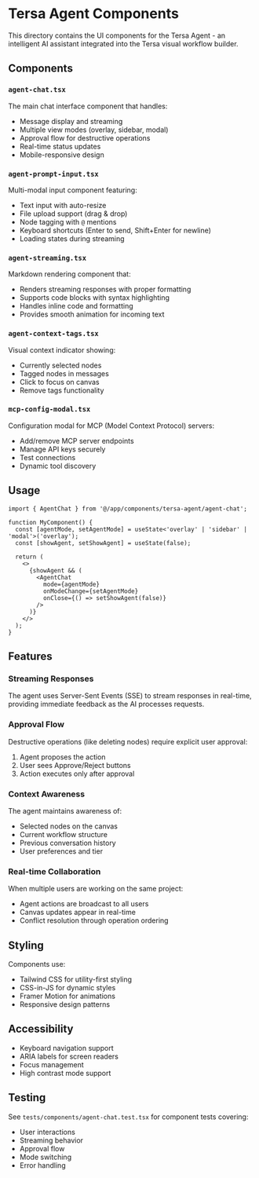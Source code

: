 # Tersa Agent Components

This directory contains the UI components for the Tersa Agent - an intelligent AI assistant integrated into the Tersa visual workflow builder.

## Components

### `agent-chat.tsx`
The main chat interface component that handles:
- Message display and streaming
- Multiple view modes (overlay, sidebar, modal)
- Approval flow for destructive operations
- Real-time status updates
- Mobile-responsive design

### `agent-prompt-input.tsx`
Multi-modal input component featuring:
- Text input with auto-resize
- File upload support (drag & drop)
- Node tagging with `@` mentions
- Keyboard shortcuts (Enter to send, Shift+Enter for newline)
- Loading states during streaming

### `agent-streaming.tsx`
Markdown rendering component that:
- Renders streaming responses with proper formatting
- Supports code blocks with syntax highlighting
- Handles inline code and formatting
- Provides smooth animation for incoming text

### `agent-context-tags.tsx`
Visual context indicator showing:
- Currently selected nodes
- Tagged nodes in messages
- Click to focus on canvas
- Remove tags functionality

### `mcp-config-modal.tsx`
Configuration modal for MCP (Model Context Protocol) servers:
- Add/remove MCP server endpoints
- Manage API keys securely
- Test connections
- Dynamic tool discovery

## Usage

```tsx
import { AgentChat } from '@/app/components/tersa-agent/agent-chat';

function MyComponent() {
  const [agentMode, setAgentMode] = useState<'overlay' | 'sidebar' | 'modal'>('overlay');
  const [showAgent, setShowAgent] = useState(false);

  return (
    <>
      {showAgent && (
        <AgentChat
          mode={agentMode}
          onModeChange={setAgentMode}
          onClose={() => setShowAgent(false)}
        />
      )}
    </>
  );
}
```

## Features

### Streaming Responses
The agent uses Server-Sent Events (SSE) to stream responses in real-time, providing immediate feedback as the AI processes requests.

### Approval Flow
Destructive operations (like deleting nodes) require explicit user approval:
1. Agent proposes the action
2. User sees Approve/Reject buttons
3. Action executes only after approval

### Context Awareness
The agent maintains awareness of:
- Selected nodes on the canvas
- Current workflow structure
- Previous conversation history
- User preferences and tier

### Real-time Collaboration
When multiple users are working on the same project:
- Agent actions are broadcast to all users
- Canvas updates appear in real-time
- Conflict resolution through operation ordering

## Styling

Components use:
- Tailwind CSS for utility-first styling
- CSS-in-JS for dynamic styles
- Framer Motion for animations
- Responsive design patterns

## Accessibility

- Keyboard navigation support
- ARIA labels for screen readers
- Focus management
- High contrast mode support

## Testing

See `tests/components/agent-chat.test.tsx` for component tests covering:
- User interactions
- Streaming behavior
- Approval flow
- Mode switching
- Error handling